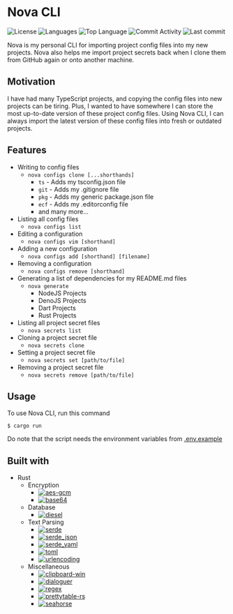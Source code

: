 # Nova CLI

![License](https://img.shields.io/github/license/zS1L3NT/rs-cli-nova?style=for-the-badge) ![Languages](https://img.shields.io/github/languages/count/zS1L3NT/rs-cli-nova?style=for-the-badge) ![Top Language](https://img.shields.io/github/languages/top/zS1L3NT/rs-cli-nova?style=for-the-badge) ![Commit Activity](https://img.shields.io/github/commit-activity/y/zS1L3NT/rs-cli-nova?style=for-the-badge) ![Last commit](https://img.shields.io/github/last-commit/zS1L3NT/rs-cli-nova?style=for-the-badge)

Nova is my personal CLI for importing project config files into my new projects. Nova also helps me import project secrets back when I clone them from GitHub again or onto another machine.

## Motivation

I have had many TypeScript projects, and copying the config files into new projects can be tiring. Plus, I wanted to have somewhere I can store the most up-to-date version of these project config files. Using Nova CLI, I can always import the latest version of these config files into fresh or outdated projects.

## Features

-   Writing to config files
    -   `nova configs clone [...shorthands]`
        -   `ts` - Adds my tsconfig.json file
        -   `git` - Adds my .gitignore file
        -   `pkg` - Adds my generic package.json file
        -   `ecf` - Adds my .editorconfig file
        -   and many more...
-   Listing all config files
    -   `nova configs list`
-	Editing a configuration
	-	`nova configs vim [shorthand]`
-	Adding a new configuration
	-	`nova configs add [shorthand] [filename]`
-	Removing a configuration
	-	`nova configs remove [shorthand]`
-   Generating a list of dependencies for my README.md files
    -   `nova generate`
        -   NodeJS Projects
        -   DenoJS Projects
        -   Dart Projects
		-	Rust Projects
-   Listing all project secret files
    -   `nova secrets list`
-   Cloning a project secret file
    -   `nova secrets clone`
-   Setting a project secret file
    -   `nova secrets set [path/to/file]`
-   Removing a project secret file
    -   `nova secrets remove [path/to/file]`

## Usage

To use Nova CLI, run this command

```
$ cargo run
```

Do note that the script needs the environment variables from [.env.example](.env.example)

## Built with

-   Rust
    -   Encryption
        -   [![aes-gcm](https://img.shields.io/badge/aes--gcm-0.10.1-yellow?style=flat-square)](https://crates.io/crates/aes-gcm/0.10.1)
        -   [![base64](https://img.shields.io/badge/base64-0.13.0-yellow?style=flat-square)](https://crates.io/crates/base64/0.13.0)
    -   Database
        -   [![diesel](https://img.shields.io/badge/diesel-2.0.0-yellow?style=flat-square)](https://crates.io/crates/diesel/2.0.0)
    -   Text Parsing
        -   [![serde](https://img.shields.io/badge/serde-1.0-yellow?style=flat-square)](https://crates.io/crates/serde/1.0)
        -   [![serde_json](https://img.shields.io/badge/serde__json-0.9-yellow?style=flat-square)](https://crates.io/crates/serde_json/0.9)
        -   [![serde_yaml](https://img.shields.io/badge/serde__yaml-0.9-yellow?style=flat-square)](https://crates.io/crates/serde_yaml/0.9)
        -   [![toml](https://img.shields.io/badge/toml-0.5.9-yellow?style=flat-square)](https://crates.io/crates/toml/0.5.9)
        -   [![urlencoding](https://img.shields.io/badge/urlencoding-2.1.2-yellow?style=flat-square)](https://crates.io/crates/urlencoding/2.1.2)
    -   Miscellaneous
        -   [![clipboard-win](https://img.shields.io/badge/clipboard--win-4.4.2-yellow?style=flat-square)](https://crates.io/crates/clipboard-win/4.4.2)
        -   [![dialoguer](https://img.shields.io/badge/dialoguer-0.10.2-yellow?style=flat-square)](https://crates.io/crates/dialoguer/0.10.2)
        -   [![regex](https://img.shields.io/badge/regex-1.6.0-yellow?style=flat-square)](https://crates.io/crates/regex/1.6.0)
        -   [![prettytable-rs](https://img.shields.io/badge/prettytable--rs-%5E0.10-yellow?style=flat-square)](https://crates.io/crates/prettytable-rs/0.10)
        -   [![seahorse](https://img.shields.io/badge/seahorse-2.1-yellow?style=flat-square)](https://crates.io/crates/seahorse/2.1)
